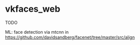 # vkfaces_web
TODO

ML:
face detection via mtcnn in https://github.com/davidsandberg/facenet/tree/master/src/align
